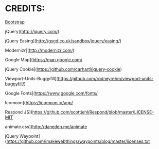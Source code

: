 # CREDITS:

[Bootstrap](http://getbootstrap.com/)

jQuery](http://jquery.com/)

jQuery Easing](http://gsgd.co.uk/sandbox/jquery/easing/)

Modernizr](http://modernizr.com/)

Google Map](https://map.google.com/

jQuery Cookie](https://github.com/carhartl/jquery-cookie)

Viewport-Units-Buggyfill](https://github.com/rodneyrehm/viewport-units-buggyfill/)

Google Fonts](https://www.google.com/fonts/

Icomoon](https://icomoon.io/app/

Respond JS](https://github.com/scottjehl/Respond/blob/master/LICENSE-MIT

animate.css](http://daneden.me/animate

jQuery Waypoint](https://github.com/imakewebthings/waypoints/blog/master/licenses.txt

